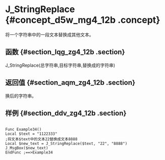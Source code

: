# J\_StringReplace {#concept_d5w_mg4_12b .concept}

将一个字符串中的一段文本替换成其他文本。

## 函数 {#section_lqg_zg4_12b .section}

J\_StringReplace\(总字符串,目标字符串,替换成的字符串\)

## 返回值 {#section_aqm_zg4_12b .section}

换后的字符串。

## 样例 {#section_ddv_zg4_12b .section}

```

Func Example34()
Local $text = "1122333"
;将文本$text中的文本22替换成文本8888
Local $new_text = J_StringReplace($text, "22", "8888")
J_MsgBox($new_text)
EndFunc ;==>Example34
```

